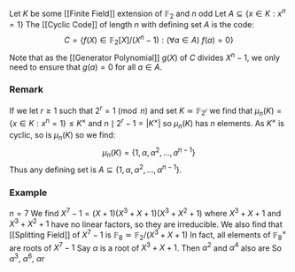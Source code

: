 Let $K$ be some [[Finite Field]] extension of $\mathbb{F}_{2}$ and $n$ odd
Let $A\subseteq \{ x\in K : x^{n}=1 \}$
The [[Cyclic Code]] of length $n$ with defining set $A$ is the code:
$$
C=\{ f(X)\in \mathbb{F}_{2}[X] /(X^{n}-1): (\forall a\in A)\ f(a)=0 \}
$$
Note that as the [[Generator Polynomial]] $g(X)$ of $C$ divides $X^{n}-1$, 
we only need to ensure that $g(a)=0$ for all $a\in A$.
### Remark
If we let $r\geq 1$ such that $2^{r}=1\pmod{n}$ and set $K\simeq \mathbb{F}_{2^{r}}$
we find that $\mu_{n}(K)=\{ x\in K:x^{n}=1 \}\leq K^{\times}$ 
and $n\mid 2^{r}-1=\lvert K^{\times} \rvert$ so $\mu_{n}(K)$ has $n$ elements.
As $K^{\times}$ is cyclic, so is $\mu_{n}(K)$ so we find:
$$
\mu_{n}(K)=\{ 1,\alpha,\alpha^{2},\dots,a^{n-1} \}
$$
Thus any defining set is $A\subseteq \{ 1,\alpha,\alpha^{2},\dots,\alpha^{n-1} \}$.
### Example
$n=7$
We find $X^{7}-1=(X+1)(X^{3}+X+1)(X^{3}+X^{2}+1)$
where $X^{3}+X+1$ and $X^{3}+X^{2}+1$ have no linear factors, 
so they are irreducible. 
We also find that [[Splitting Field]] of $X^{7}-1$ is $\mathbb{F}_{8}\simeq \mathbb{F}_{2} /(X^{3}+X+1)$
In fact, all elements of $\mathbb{F}_{8}^{\times}$ are roots of $X^{7}-1$
Say $\alpha$ is a root of $X^{3}+X+1$.
Then $\alpha^{2}$ and $\alpha^{4}$ also are
So $\alpha^{3}$, $\alpha^{6}$, $\alpha r$